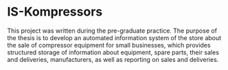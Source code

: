 # IS-Kompressors
This project was written during the pre-graduate practice. 
The purpose of the thesis is to develop an automated information system of the store about the sale of compressor equipment for small businesses, which provides structured storage of information about equipment, spare parts, their sales and deliveries, manufacturers, as well as reporting on sales and deliveries.
